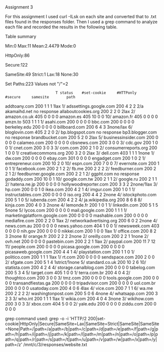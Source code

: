 Assignment 3

For this assignment I used curl -ILsk on each site and converted that to .txt files found in the responses folder.
Then I used a grep command to analyze each file and recorded the results in the following table.

Table summary 

Min:0       Max:11      Mean:2.4479     Mode:0

HttpOnly:86     

Secure:122 

SameSite:49     Strict:1     Lax:18     None:30

Set Paths:223       Values not "/"=2

                           T status    #set-cookie     #HTTPonly       #secure     samesite        path
addtoany.com                200         1               1               1           1lax            1/
adssettings.google.com      200         4               2               2                           2/a
akamaihd.net                no response 
allaboutcookies.org         200         2               2               0           2lax            2/
amazon.co.uk                405         0               0               0                           0
amazon.es                   405         10              0               0                           10/
amazon.fr                   405         0               0               0                           0
amzn.to                     503         1               1               1                           1/
asahi.com                   200         0               0               0                           0
bbc.com                     200         0               0               0                           0
berkeley.edu                200         0               0               0                           0
billboard.com               200         6               4               3        3none/lax          6/
bloglovin.com               405         2               2               0                           2/
bp.blogspot.com             no response 
bp3.blogger.com             no response 
brandbucket.com             200         5               2               0           2lax            5/
businessinsider.com         200         0               0               0                           0
calameo.com                 200         0               0               0                           0
cbsnews.com                 200         3               0               0                           3/
cdc.gov                     200         1               0               0                           1/
cnet.com                    200         3               0               3                           3/
com.com                     200         2               1               0                           2/
consumerreports.org         200         1               0               0                           1/
creativecommons.org         200         3               2               0           2lax            3/
dell.com                    403         1               1               1           1none           1/
dw.com                      200         0               0               0                           0
ebay.com                    301         0               0               0                           0
engadget.com                200         1               0               2                           1/
entrepreneur.com            200         10              2               0                           10/
espn.com                    200         7               0               0                           7/
evernote.com                200         1               0               1                           1/
facebook.com                200         2               1               2                           2/
fb.me                       200         2               2               2                           2/
feedburner.com              200         2               2               1                           2/
feedburner.google.com       200         2               2               1                           2/
ggpht.com                   no response                                                                     
godaddy.com                 200         10              0               1                           10/
google.com.tw               200         2               1               1                           2/
google.ru                   200         2               1               1                           2/
hatena.ne.jp                200         0               0               0                           0
hollywoodreporter.com       200         3               3               2         2none/1lax        3/
hp.com                      200         0               0               1                           0
ikea.com                    200         4               2               1                           4/
imgur.com                   200         1               0               1                           1/
instructables.com           200         0               0               0                           0
iso.org                     200         4               4               2           2none           4/
istockphoto.com             200         5               1               0                           5/
iubenda.com                 200         4               2               2                           4/
ja.wikipedia.org            200         8               6               8                           8/
kinja.com                   200         4               0               3           2none           4/
lemonde.fr                  200         1               0               1                           1/
linkedin.com                200         5               1               5           5none           5/
lycos.com                   200         0               0               0                           0
mail.google.com             200         1               1               1                           1/
marketingplatform.google.com 200        0               0               0                           0
mashable.com                200         0               0               0                           0
mediafire.com               200         2               2               0           1lax            2/
networkadvertising.org      200         6               0               2           2none           4/
news.com.au                 200         0               0               0                           0
news.yahoo.com              404         1               0               0                           1/
newsweek.com                403         0               0               0                           0
nih.gov                     200         0               0               0                           0
nikkei.com                  200         1               0               0           1lax            1/
office.com                  200         8               2               3           2none           8/
orange.fr                   200         2               2               2           2none           2/
oreilly.com                 200         2               2               1           1none           2/
ovh.net                     200         0               0               0                           0
pastebin.com                200         2               2               1           1lax            2/
paypal.com                  200         11              7               12                          11/
people.com                  200         0               0               0                           0
picasa.google.com           200         0               0               0                           0
picasaweb.google.com        200         4               4               1                           4/
playstation.com             200         1               1               0                           1/
politico.com                200         1               1               1           1lax            1/
rt.com                      200         0               0               0                           0
sendspace.com               200         2               0               0                           2/
sfgate.com                  200         5               1               4        1strict/1none      5/
standard.co.uk              200         10              2               6                           10/
statista.com                200         4               2               4                           4/
storage.canalblog.com       200         0               0               0                           0
tabelog.com                 200         5               3               4                           5/
target.com                  405         1               0               0                           1/
terra.com.br                200         4               0               4                           2/
thoughtco.com               200         3               0               0                           3/
tmz.com                     200         0               0               0                           0
tools.google.com            200         0               0               0                           0
transandfiestas.ga          200         0               0               0                           0
tripadvisor.com             200         0               0               0                           0
uol.com.br                  200         0               0               0                           0
usatoday.com                200         4               0               6           4lax            4/
vice.com                    200         7               1               1                           6/
wa.me                       200         2               2               2                           2/
washingtonpost.com          200         5               0               6           4none           4/
whatsapp.com                200         3               2               3                           3/
who.int                     200         1               1               1           1lax            1/
wikia.com                   200         4               0               4           3none           3/
wikihow.com                 200         3               0               3                           3/
xbox.com                    404         5               0               0                           2/
yale.edu                    200         0               0               0                           0
ziddu.com                   200         0               0               0                           0


grep command used:
grep -o -i 'HTTP/2 200\|set-cookie\|HttpOnly\|Secure\|SameSite=Lax\|SameSite=Strict\|SameSite\|SameSite=None\|Path=/\|path=/a\|path=/b\|path=/c\|path=/d\|path=/e\|path=/f\|path=/g\|path=/h\|path=/i\|path=/j\|path=/k\|path=/l\|path=/m\|path=/n\|path=/o\|path=/p\|path=/q\|path=/r\|path=/s\|path=/t\|path=/u\|path=/v\|path=/w\|path=/x\|path=/y\|path=/z' /mnt/c/3/responses/website.txt